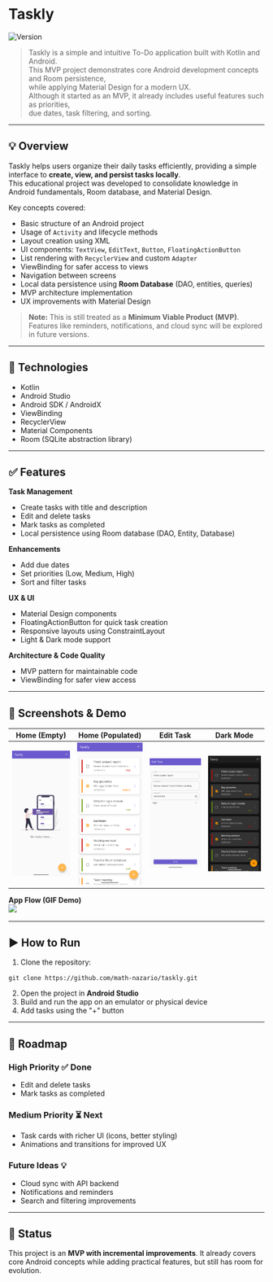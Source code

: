 # Taskly
![Version](https://img.shields.io/badge/version-v1.1.0-green)

> Taskly is a simple and intuitive To-Do application built with Kotlin and Android.  
> This MVP project demonstrates core Android development concepts and Room persistence,  
> while applying Material Design for a modern UX.  
> Although it started as an MVP, it already includes useful features such as priorities,  
> due dates, task filtering, and sorting.

---

## 💡 Overview

Taskly helps users organize their daily tasks efficiently, providing a simple interface to **create, view, and persist tasks locally**.  
This educational project was developed to consolidate knowledge in Android fundamentals, Room database, and Material Design.

Key concepts covered:

- Basic structure of an Android project
- Usage of `Activity` and lifecycle methods
- Layout creation using XML
- UI components: `TextView`, `EditText`, `Button`, `FloatingActionButton`
- List rendering with `RecyclerView` and custom `Adapter`
- ViewBinding for safer access to views
- Navigation between screens
- Local data persistence using **Room Database** (DAO, entities, queries)
- MVP architecture implementation
- UX improvements with Material Design

> **Note:** This is still treated as a **Minimum Viable Product (MVP)**.  
> Features like reminders, notifications, and cloud sync will be explored in future versions.

---

## 🚀 Technologies

- Kotlin
- Android Studio
- Android SDK / AndroidX
- ViewBinding
- RecyclerView
- Material Components
- Room (SQLite abstraction library)

---

## ✅ Features

**Task Management**
- Create tasks with title and description
- Edit and delete tasks
- Mark tasks as completed
- Local persistence using Room database (DAO, Entity, Database)

**Enhancements**
- Add due dates
- Set priorities (Low, Medium, High)
- Sort and filter tasks

**UX & UI**
- Material Design components
- FloatingActionButton for quick task creation
- Responsive layouts using ConstraintLayout
- Light & Dark mode support

**Architecture & Code Quality**
- MVP pattern for maintainable code
- ViewBinding for safer view access

---

## 📸 Screenshots & Demo

| Home (Empty)                                   | Home (Populated)                                | Edit Task                                   | Dark Mode                                |
|-----------------------------------------------|------------------------------------------------|-----------------------------------------------|------------------------------------------------|
| <img src="docs/home_empty.png" width="200"/>  | <img src="docs/home_populated.png" width="200"/> | <img src="docs/edit_task.png" width="200"/>   | <img src="docs/home_dark.png" width="200"/>   |

**App Flow (GIF Demo)**  
<img src="docs/demo.gif" width="250"/>

---

## ▶️ How to Run
1. Clone the repository:
```
git clone https://github.com/math-nazario/taskly.git
```
2. Open the project in **Android Studio**
3. Build and run the app on an emulator or physical device
4. Add tasks using the "+" button

---

## 📝 Roadmap

### High Priority ✅ Done
- Edit and delete tasks  
- Mark tasks as completed  

### Medium Priority ⏳ Next
- Task cards with richer UI (icons, better styling) 
- Animations and transitions for improved UX  

### Future Ideas 💡
- Cloud sync with API backend
- Notifications and reminders
- Search and filtering improvements

---

## 📌 Status

This project is an **MVP with incremental improvements**.
It already covers core Android concepts while adding practical features, but still has room for evolution.
